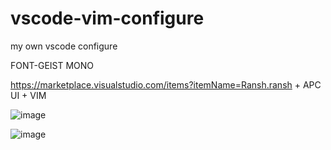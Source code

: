 # vscode-vim-configure
my own vscode configure

FONT-GEIST MONO



https://marketplace.visualstudio.com/items?itemName=Ransh.ransh + APC UI + VIM





![image](https://github.com/user-attachments/assets/6ea6de26-3c97-402e-b468-9aa55d737cf4)





![image](https://github.com/user-attachments/assets/c9dcd54d-fda8-4841-9ea9-c7706447f186)




